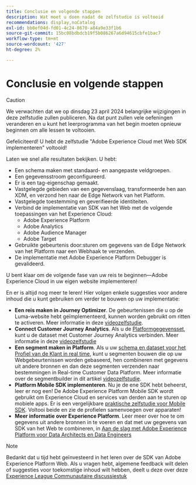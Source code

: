 ```yaml
---
title: Conclusie en volgende stappen
description: Wat moet u doen nadat de zelfstudie is voltooid
recommendations: display,noCatalog
exl-id: bb0ef04d-fd01-4c24-8670-a84a9e33f1b6
source-git-commit: 15bc08bdbdcb19f5b086267a6d94615cbfe1bac7
workflow-type: tm+mt
source-wordcount: '427'
ht-degree: 2%

---
```


# Conclusie en volgende stappen


>[!CAUTION]
>
>We verwachten dat we op dinsdag 23 april 2024 belangrijke wijzigingen in deze zelfstudie zullen publiceren. Na dat punt zullen vele oefeningen veranderen en u kunt het leerprogramma van het begin moeten opnieuw beginnen om alle lessen te voltooien.

Gefeliciteerd! U hebt de zelfstudie &quot;Adobe Experience Cloud met Web SDK implementeren&quot; voltooid!

Laten we snel alle resultaten bekijken. U hebt:

* Een schema maken met standaard- en aangepaste veldgroepen.
* Een gegevensstroom geconfigureerd.
* Er is een tag-eigenschap gemaakt.
* Vastgelegde gebieden van een gegevenslaag, transformeerde hen aan XDM, en verzond hen naar de Edge Network van het Platform.
* Vastgelegde toestemming en geverifieerde identiteiten.
* Verbind de implementatie van SDK van het Web met de volgende toepassingen van het Experience Cloud:
   * Adobe Experience Platform
   * Adobe Analytics
   * Adobe Audience Manager
   * Adobe Target
* Gebruikte gebeurtenis door:sturen om gegevens van de Edge Network van het Platform naar een Webhaak te verzenden.
* De implementatie met Adobe Experience Platform Debugger is gevalideerd.

U bent klaar om de volgende fase van uw reis te beginnen—Adobe Experience Cloud in uw eigen website implementeren!

En er is altijd nog meer te leren! Hier volgen enkele suggesties voor andere inhoud die u kunt gebruiken om verder te bouwen op uw implementatie:


* **Een reis maken in Journey Optimizer**. De gebeurtenissen die u op de Luma-website hebt geïmplementeerd, kunnen worden gebruikt om ritten te activeren. Meer informatie in deze [videozelfstudie](https://experienceleague.adobe.com/docs/journey-optimizer-learn/tutorials/create-journeys/use-case-transactional-journey.html).
* **Connect Customer Journey Analytics**. Als u de [Platformgegevensset](setup-experience-platform.md), kunt u de dataset met Customer Journey Analytics verbinden. Meer informatie in deze [videozelfstudie](https://experienceleague.adobe.com/docs/customer-journey-analytics-learn/tutorials/connecting-customer-journey-analytics-to-data-sources-in-platform.html)
* **Een segment maken in Platform**. Als u uw [schema en dataset voor het Profiel van de Klant in real time](setup-experience-platform.md), kunt u segmenten bouwen die op uw Webgebeurtenissen worden gebaseerd, hen combineren met gegevens uit andere bronnen en dan deze segmenten verzenden naar bestemmingen in Real-time Customer Data Platform. Meer informatie over de segmentbuilder in dit artikel [videozelfstudie](https://experienceleague.adobe.com/docs/platform-learn/tutorials/segments/create-segments.html).
* **Platform Mobile SDK implementeren**. Nu je de ene SDK hebt beheerst, leer er nog een! De Adobe Experience Platform Mobile SDK wordt gebruikt om Experience Cloud en services van derden aan te sturen op mobiele apps. Er is een vergelijkbare [praktische zelfstudie voor Mobile SDK](https://experienceleague.adobe.com/docs/platform-learn/implement-mobile-sdk/overview.html). Voltooi beide en zie de profielen samenvoegen over apparaten!
* **Meer informatie over Experience Platform**. Leer meer over hoe te om gegevens uit andere bronnen in te voeren en dat met uw gegevens van SDK van het Web te combineren, in [Aan de slag met Adobe Experience Platform voor Data Architects en Data Engineers](https://experienceleague.adobe.com/docs/platform-learn/getting-started-for-data-architects-and-data-engineers/overview.html)


>[!NOTE]
>
>Bedankt dat u tijd hebt geïnvesteerd in het leren over de SDK van Adobe Experience Platform Web. Als u vragen hebt, algemene feedback wilt delen of suggesties voor toekomstige inhoud wilt hebben, deelt u deze over deze [Experience League Communautaire discussiestuk](https://experienceleaguecommunities.adobe.com/t5/adobe-experience-platform-launch/tutorial-discussion-implement-adobe-experience-cloud-with-web/td-p/444996)
